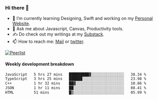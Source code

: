 ### Hi there 👋

- 🌱 I’m currently learning Designing, Swift and working on my [Personal Website](https://kvaishak.com/).
- 💬 Ask me about Javascript, Canvas,  Productivity tools. 
- :writing_hand: Do check out my writings at my [Substack](https://kvaishak.substack.com/).
- 📫 How to reach me: [Mail](mailto:vaishak.kaippanchery@gmail.com) or [twitter](https://twitter.com/kvaishack).

[![Peerlist](https://github-readme-badge.peerlist.io/api/vaishak)](https://peerlist.io/vaishak)

#### Weekly development breakdown

<!--START_SECTION:waka-->

```txt
JavaScript   5 hrs 27 mins   █████████▓░░░░░░░░░░░░░░░   38.34 %
TypeScript   3 hrs 25 mins   ██████░░░░░░░░░░░░░░░░░░░   23.98 %
C++          1 hr 32 mins    ██▓░░░░░░░░░░░░░░░░░░░░░░   10.86 %
JSON         1 hr 11 mins    ██░░░░░░░░░░░░░░░░░░░░░░░   08.41 %
HTML         51 mins         █▒░░░░░░░░░░░░░░░░░░░░░░░   05.99 %
```

<!--END_SECTION:waka-->
